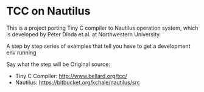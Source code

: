 # TCC on Nautilus
This is a project porting Tiny C compiler to Nautilus operation system, which is developed by Peter Dinda et.al. at Northwestern University.

A step by step series of examples that tell you have to get a development env running

Say what the step will be
Original source:
- Tiny C Compiler: http://www.bellard.org/tcc/
- Nautilus: https://bitbucket.org/kchale/nautilus/src
